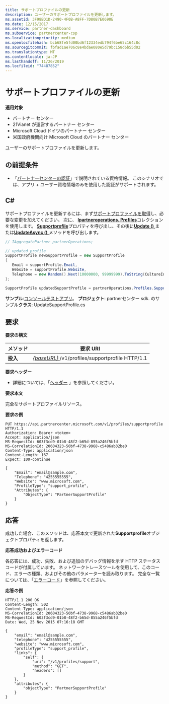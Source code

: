 ```yaml
---
title: サポートプロファイルの更新
description: ユーザーのサポートプロファイルを更新します。
ms.assetid: 3F98BD1D-2490-4F0B-A8FF-7D80B7E0690E
ms.date: 12/15/2017
ms.service: partner-dashboard
ms.subservice: partnercenter-csp
ms.localizationpriority: medium
ms.openlocfilehash: bcb68fe5fd00bd6f12334edb794f6be65c164c8c
ms.sourcegitcommit: fbfad1ae706c8e4bdae080e5d79bc158d6b55d02
ms.translationtype: MT
ms.contentlocale: ja-JP
ms.lasthandoff: 11/26/2019
ms.locfileid: "74487852"
---
```

# <a name="update-support-profile"></a>サポートプロファイルの更新


**適用対象**

- パートナー センター
- 21Vianet が運営するパートナー センター
- Microsoft Cloud ドイツのパートナー センター
- 米国政府機関向け Microsoft Cloud のパートナー センター

ユーザーのサポートプロファイルを更新します。

## <a name="span-idprerequisitesspan-idprerequisitesspan-idprerequisitesprerequisites"></a><span id="Prerequisites"/><span id="prerequisites"/><span id="PREREQUISITES"/>の前提条件


- 「[パートナーセンターの認証](partner-center-authentication.md)」で説明されている資格情報。 このシナリオでは、アプリ + ユーザー資格情報のみを使用した認証がサポートされます。

## <a name="span-idc_span-idc_c"></a><span id="C_"/><span id="c_"/>C#


サポートプロファイルを更新するには、まず[サポートプロファイルを取得](get-support-profile.md)し、必要な変更を加えてください。 次に、 [**Ipartneroperations. Profiles**](https://docs.microsoft.com/dotnet/api/microsoft.store.partnercenter.ipartner.profiles)コレクションを使用します。 [**Supportprofile**](https://docs.microsoft.com/dotnet/api/microsoft.store.partnercenter.profiles.isupportprofile)プロパティを呼び出し、その後に[**Update ()** ](https://docs.microsoft.com/dotnet/api/microsoft.store.partnercenter.profiles.isupportprofile.update)または[**UpdateAsync ()** ](https://docs.microsoft.com/dotnet/api/microsoft.store.partnercenter.profiles.isupportprofile.updateasync)メソッドを呼び出します。

``` csharp
// IAggregatePartner partnerOperations;

// updated profile 
SupportProfile newSupportProfile = new SupportProfile
{
   Email = supportProfile.Email,
   Website = supportProfile.Website,
   Telephone = new Random().Next(10000000, 99999999).ToString(CultureInfo.InvariantCulture)
};

SupportProfile updatedSupportProfile = partnerOperations.Profiles.SupportProfile.Update(newSupportProfile);
```

**サンプル**:[コンソールテストアプリ](console-test-app.md)。 **プロジェクト**: partnerセンター sdk. のサンプル**クラス**: UpdateSupportProfile.cs

## <a name="span-idrequestspan-idrequestspan-idrequestrequest"></a><span id="Request"/><span id="request"/><span id="REQUEST"/>要求


**要求の構文**

| メソッド  | 要求 URI                                                                     |
|---------|---------------------------------------------------------------------------------|
| **投入** | [ *{baseURL}* ](partner-center-rest-urls.md)/v1/profiles/supportprofile HTTP/1.1 |



**要求ヘッダー**

- 詳細については、「[ヘッダー](headers.md) 」を参照してください。

**要求本文**

完全なサポートプロファイルリソース。

**要求の例**

```http
PUT https://api.partnercenter.microsoft.com/v1/profiles/supportprofile HTTP/1.1
Authorization: Bearer <token>
Accept: application/json
MS-RequestId: 603f3cd9-01b8-48f2-b65d-855a246f5bfd
MS-CorrelationId: 20604323-50bf-4738-9968-c5486ab32be0
Content-Type: application/json
Content-Length: 167
Expect: 100-continue

{
    "Email": "email@sample.com",
    "Telephone": "4255555555",
    "Website": "www.microsoft.com",
    "ProfileType": "support_profile",
    "Attributes": {
        "ObjectType": "PartnerSupportProfile"
    }
}
```

## <a name="span-idresponsespan-idresponsespan-idresponseresponse"></a><span id="Response"/><span id="response"/><span id="RESPONSE"/>応答


成功した場合、このメソッドは、応答本文で更新された**Supportprofile**オブジェクトプロパティを返します。

**応答成功およびエラーコード**

各応答には、成功、失敗、および追加のデバッグ情報を示す HTTP ステータスコードが付属しています。 ネットワークトレースツールを使用して、このコード、エラーの種類、およびその他のパラメーターを読み取ります。 完全な一覧については、「[エラーコード](error-codes.md)」を参照してください。

**応答の例**

```http
HTTP/1.1 200 OK
Content-Length: 502
Content-Type: application/json
MS-CorrelationId: 20604323-50bf-4738-9968-c5486ab32be0
MS-RequestId: 603f3cd9-01b8-48f2-b65d-855a246f5bfd
Date: Wed, 25 Nov 2015 07:16:18 GMT

{
    "email": "email@sample.com",
    "telephone": "4255555555",
    "website": "www.microsoft.com",
    "profileType": "support_profile",
    "links": {
        "self": {
            "uri": "/v1/profiles/support",
            "method": "GET",
            "headers": []
        }
    },
    "attributes": {
        "objectType": "PartnerSupportProfile"
    }
}
```








